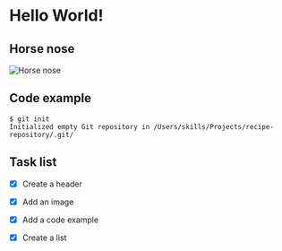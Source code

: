 # Hello World!

## Horse nose
![Horse nose](https://www.doubledtrailers.com/assets/images/random%20horse%20facts%20shareable.png)

## Code example
```
$ git init
Initialized empty Git repository in /Users/skills/Projects/recipe-repository/.git/
```

## Task list

- [X] Create a header
- [X] Add an image
- [X] Add a code example
- [X] Create a list



